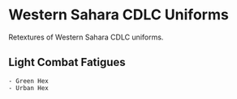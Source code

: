 # Western Sahara CDLC Uniforms
Retextures of Western Sahara CDLC uniforms.

## Light Combat Fatigues
	- Green Hex
	- Urban Hex
